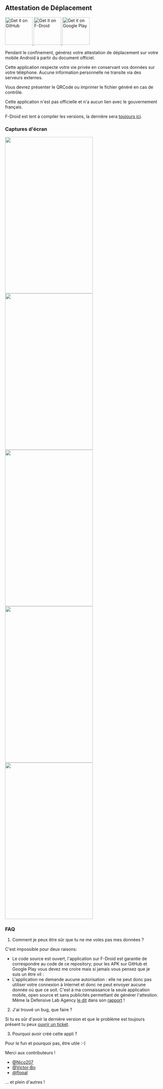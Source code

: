 ## Attestation de Déplacement

<a href="https://github.com/AdrienPoupa/AttestationDeplacement/releases" target="_blank">
	<img src="https://raw.githubusercontent.com/AdrienPoupa/AttestationDeplacement/master/images/get-it-on-github.png" alt="Get it on GitHub" height="90"/>
</a>
<a href="https://f-droid.org/packages/com.poupa.attestationdeplacement" target="_blank">
	<img src="https://raw.githubusercontent.com/AdrienPoupa/AttestationDeplacement/master/images/get-it-on-fdroid.png" alt="Get it on F-Droid" height="90"/>
</a>
<a href='https://play.google.com/store/apps/details?id=com.poupa.attestationdeplacement'>
	<img src='https://raw.githubusercontent.com/AdrienPoupa/AttestationDeplacement/master/images/get-it-on-playstore.png' alt="Get it on Google Play" height="90"/>
</a>

Pendant le confinement, générez votre attestation de déplacement sur votre mobile Android à partir du document officiel.

Cette application respecte votre vie privée en conservant vos données sur votre téléphone.
Aucune information personnelle ne transite via des serveurs externes.

Vous devrez présenter le QRCode ou imprimer le fichier généré en cas de contrôle.

Cette application n'est pas officielle et n'a aucun lien avec le gouvernement français.

F-Droid est lent à compiler les versions, la dernière sera 
[toujours ici](https://github.com/AdrienPoupa/AttestationDeplacement/releases).

### Captures d'écran

<img src="https://raw.githubusercontent.com/AdrienPoupa/AttestationDeplacement/master/fastlane/metadata/android/fr/images/phoneScreenshots/1.png" width="288" height="512"/> <img src="https://raw.githubusercontent.com/AdrienPoupa/AttestationDeplacement/master/fastlane/metadata/android/fr/images/phoneScreenshots/2.png" width="288" height="512"/> <img src="https://raw.githubusercontent.com/AdrienPoupa/AttestationDeplacement/master/fastlane/metadata/android/fr/images/phoneScreenshots/3.png" width="288" height="512"/> <img src="https://raw.githubusercontent.com/AdrienPoupa/AttestationDeplacement/master/fastlane/metadata/android/fr/images/phoneScreenshots/4.png" width="288" height="512"/> <img src="https://raw.githubusercontent.com/AdrienPoupa/AttestationDeplacement/master/fastlane/metadata/android/fr/images/phoneScreenshots/5.png" width="288" height="512"/>

### FAQ

1. Comment je peux être sûr que tu ne me voles pas mes données ?

C'est impossible pour deux raisons:
- Le code source est ouvert, l'application sur F-Droid est garantie de correspondre au code de ce
repository; pour les APK sur GitHub et Google Play vous devez me croire mais si jamais vous pensez
que je suis un être vil :
- L'application ne demande aucune autorisation : elle ne peut donc pas utiliser votre connexion à Internet et donc
ne peut envoyer aucune donnée où que ce soit.
C'est à ma connaissance la seule application mobile, open source et sans publicités permettant de générer l'attestion.
Même la Defensive Lab Agency [le dit](https://twitter.com/defensive_lab/status/1250482375139655681) 
dans son [rapport](https://forensic.defensive-lab.agency/covid/reports/4c5136979e951032607bd89c1ed0c828a644d46917b1814d526f02821a20b745/) !

2. J'ai trouvé un bug, que faire ?

Si tu es sûr d'avoir la dernière version et que le problème est toujours présent tu peux 
[ouvrir un ticket](https://github.com/AdrienPoupa/AttestationDeplacement/issues/new).

3. Pourquoi avoir créé cette appli ?

Pour le fun et pourquoi pas, être utile :-)


Merci aux contributeurs !

- [@Nico207](https://github.com/Nico207)
- [@Victor-Bo](https://github.com/Victor-Bo)
- [@flopal](https://github.com/flopal)

... et plein d'autres !
